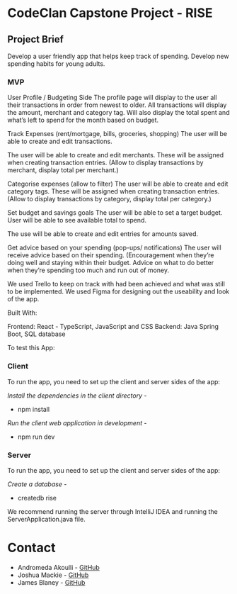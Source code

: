 # CodeClan Capstone Project - RISE

## Project Brief

Develop a user friendly app that helps keep track of spending. Develop new spending habits for young adults.

### MVP

User Profile / Budgeting Side
The profile page will display to the user all their transactions in order from newest to older. All transactions will display the amount, merchant and category tag. Will also display the total spent and what’s left to spend for the month based on budget.

Track Expenses (rent/mortgage, bills, groceries, shopping)
The user will be able to create and edit transactions.

The user will be able to create and edit merchants. These will be assigned when creating transaction entries. (Allow to display transactions by merchant, display total per merchant.)

Categorise expenses (allow to filter)
The user will be able to create and edit category tags. These will be assigned when creating transaction entries. (Allow to display transactions by category, display total per category.)

Set budget and savings goals
The user will be able to set a target budget. User will be able to see available total to spend.

The use will be able to create and edit entries for amounts saved.

Get advice based on your spending (pop-ups/ notifications)
The user will receive advice based on their spending. (Encouragement when they’re doing well and staying within their budget. Advice on what to do better when they’re spending too much and run out of money.

We used Trello to keep on track with had been achieved and what was still to be implemented. 
We used Figma for designing out the useability and look of the app. 

Built With:

Frontend: React - TypeScript, JavaScript and CSS
Backend: Java Spring Boot, SQL database


To test this App:

### Client
To run the app, you need to set up the client and server sides of the app:

*Install the dependencies in the client directory* -
  - npm install

*Run the client web application in development* -
  - npm run dev
  
### Server
To run the app, you need to set up the client and server sides of the app:

*Create a database* -
  - createdb rise


We recommend running the server through IntelliJ IDEA and running the ServerApplication.java file.


# Contact
- Andromeda Akoulli - [GitHub](https://github.com/AndromedaMedi)
- Joshua Mackie - [GitHub](https://github.com/MackieJG/RiseBudgetReact)
- James Blaney - [GitHub](https://github.com/JBlaney93)
